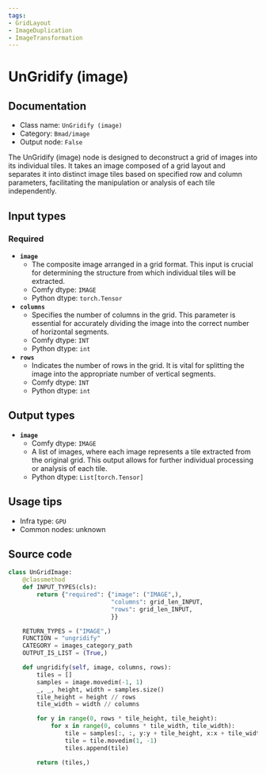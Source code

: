 ```yaml
---
tags:
- GridLayout
- ImageDuplication
- ImageTransformation
---
```


# UnGridify (image)
## Documentation
- Class name: `UnGridify (image)`
- Category: `Bmad/image`
- Output node: `False`

The UnGridify (image) node is designed to deconstruct a grid of images into its individual tiles. It takes an image composed of a grid layout and separates it into distinct image tiles based on specified row and column parameters, facilitating the manipulation or analysis of each tile independently.
## Input types
### Required
- **`image`**
    - The composite image arranged in a grid format. This input is crucial for determining the structure from which individual tiles will be extracted.
    - Comfy dtype: `IMAGE`
    - Python dtype: `torch.Tensor`
- **`columns`**
    - Specifies the number of columns in the grid. This parameter is essential for accurately dividing the image into the correct number of horizontal segments.
    - Comfy dtype: `INT`
    - Python dtype: `int`
- **`rows`**
    - Indicates the number of rows in the grid. It is vital for splitting the image into the appropriate number of vertical segments.
    - Comfy dtype: `INT`
    - Python dtype: `int`
## Output types
- **`image`**
    - Comfy dtype: `IMAGE`
    - A list of images, where each image represents a tile extracted from the original grid. This output allows for further individual processing or analysis of each tile.
    - Python dtype: `List[torch.Tensor]`
## Usage tips
- Infra type: `GPU`
- Common nodes: unknown


## Source code
```python
class UnGridImage:
    @classmethod
    def INPUT_TYPES(cls):
        return {"required": {"image": ("IMAGE",),
                             "columns": grid_len_INPUT,
                             "rows": grid_len_INPUT,
                             }}

    RETURN_TYPES = ("IMAGE",)
    FUNCTION = "ungridify"
    CATEGORY = images_category_path
    OUTPUT_IS_LIST = (True,)

    def ungridify(self, image, columns, rows):
        tiles = []
        samples = image.movedim(-1, 1)
        _, _, height, width = samples.size()
        tile_height = height // rows
        tile_width = width // columns

        for y in range(0, rows * tile_height, tile_height):
            for x in range(0, columns * tile_width, tile_width):
                tile = samples[:, :, y:y + tile_height, x:x + tile_width]
                tile = tile.movedim(1, -1)
                tiles.append(tile)

        return (tiles,)

```

